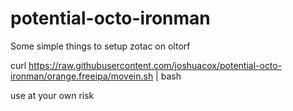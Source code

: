 potential-octo-ironman
======================

Some simple things to setup zotac on oltorf

curl https://raw.githubusercontent.com/joshuacox/potential-octo-ironman/orange.freeipa/movein.sh | bash

use at your own risk

